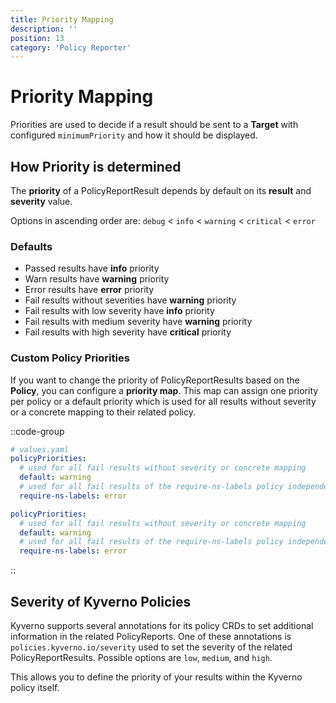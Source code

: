 ```yaml
---
title: Priority Mapping
description: ''
position: 13
category: 'Policy Reporter'
---
```


# Priority Mapping

Priorities are used to decide if a result should be sent to a __Target__ with configured `minimumPriority` and how it should be displayed.

## How Priority is determined

The __priority__ of a PolicyReportResult depends by default on its __result__ and __severity__ value.

Options in ascending order are: `debug` < `info` < `warning` < `critical` < `error`

### Defaults

* Passed results have __info__ priority
* Warn results have __warning__ priority
* Error results have __error__ priority
* Fail results without severities have __warning__ priority
* Fail results with low severity have __info__ priority
* Fail results with medium severity have __warning__ priority
* Fail results with high severity have __critical__ priority

### Custom Policy Priorities

If you want to change the priority of PolicyReportResults based on the __Policy__, you can configure a __priority map__. This map can assign one priority per policy or a default priority which is used for all results without severity or a concrete mapping to their related policy.

::code-group
  ```yaml [Helm 3]
  # values.yaml
  policyPriorities:
    # used for all fail results without severity or concrete mapping
    default: warning
    # used for all fail results of the require-ns-labels policy independent of the severity
    require-ns-labels: error
  ```

  ```yaml [config.yaml]
  policyPriorities:
    # used for all fail results without severity or concrete mapping
    default: warning
    # used for all fail results of the require-ns-labels policy independent of the severity
    require-ns-labels: error
  ```
::

## Severity of Kyverno Policies

Kyverno supports several annotations for its policy CRDs to set additional information in the related PolicyReports. One of these annotations is `policies.kyverno.io/severity` used to set the severity of the related PolicyReportResults. Possible options are `low`, `medium`, and `high`.

This allows you to define the priority of your results within the Kyverno policy itself.
